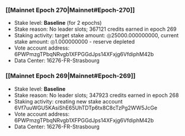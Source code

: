 ### [[Mainnet Epoch 270|Mainnet#Epoch-270]]
* Stake level: **Baseline** (for 2 epochs)
* Stake reason: No leader slots; 367121 credits earned in epoch 269
* Staking activity: target stake amount: ◎25000.000000000, current stake amount: ◎1.000000000 - reserve depleted
* Vote account address: 6PWPmzgTPbqNRvgb1XFPGGdJps14XFxjg6VfdiphM42b
* Data Center: 16276-FR-Strasbourg
### [[Mainnet Epoch 269|Mainnet#Epoch-269]]
* Stake level: **Baseline**
* Stake reason: No leader slots; 347923 credits earned in epoch 268
* Staking activity: creating new stake account 6Vf7uuWGU5KAsiShE65UhTDTp6tx8C8cTzPg2WW5JcGe
* Vote account address: 6PWPmzgTPbqNRvgb1XFPGGdJps14XFxjg6VfdiphM42b
* Data Center: 16276-FR-Strasbourg
